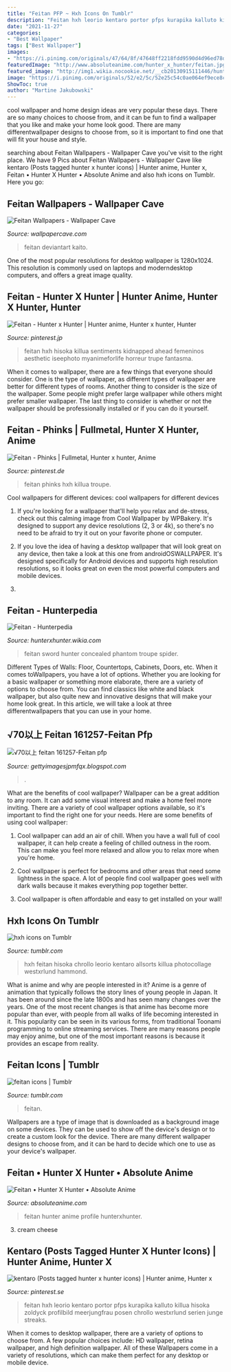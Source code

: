 ```yaml
---
title: "Feitan PFP ~ Hxh Icons On Tumblr"
description: "Feitan hxh leorio kentaro portor pfps kurapika kalluto killua hisoka zoldyck profilbild meerjungfrau posen chrollo westxrlund serien junge streaks"
date: "2021-11-27"
categories:
- "Best Wallpaper"
tags: ["Best Wallpaper"]
images:
- "https://i.pinimg.com/originals/47/64/8f/47648ff2218fdd9590d4d96ed78d398a.jpg"
featuredImage: "http://www.absoluteanime.com/hunter_x_hunter/feitan.jpg"
featured_image: "http://img1.wikia.nocookie.net/__cb20130915111446/hunterxhunter/images/2/28/Feitan&#039;s_concealed_sword.png"
image: "https://i.pinimg.com/originals/52/e2/5c/52e25c54c0ae064ef9ece8c0b08012fa.jpg"
ShowToc: true
author: "Martine Jakubowski"
---
```



cool wallpaper and home design ideas are very popular these days. There are so many choices to choose from, and it can be fun to find a wallpaper that you like and make your home look good. There are many differentwallpaper designs to choose from, so it is important to find one that will fit your house and style.

	

		
searching about Feitan Wallpapers - Wallpaper Cave you've visit to the right place. We have 9 Pics about Feitan Wallpapers - Wallpaper Cave like kentaro (Posts tagged hunter x hunter icons) | Hunter anime, Hunter x, Feitan • Hunter X Hunter • Absolute Anime and also hxh icons on Tumblr. Here you go:
		
    
## Feitan Wallpapers - Wallpaper Cave

<img loading=lazy src="https://wallpapercave.com/wp/wp3066789.jpg" onerror="this.onerror=null;this.src='https://tse3.mm.bing.net/th?id=OIP.tsYGozNo5J6MZ-V7T6Kp_gHaNg&amp;pid=15.1';" alt="Feitan Wallpapers - Wallpaper Cave">

_Source: wallpapercave.com_

>feitan deviantart kaito. 

	

One of the most popular resolutions for desktop wallpaper is 1280x1024. This resolution is commonly used on laptops and moderndesktop computers, and offers a great image quality.

    
## Feitan - Hunter X Hunter | Hunter Anime, Hunter X Hunter, Hunter

<img loading=lazy src="https://i.pinimg.com/736x/a9/6e/ac/a96eac5cb23a559d7ff36e6498da499b--hxh-feitan-anime-guys.jpg" onerror="this.onerror=null;this.src='https://tse1.mm.bing.net/th?id=OIP.lQ3kO885_sB_2X7vB1aWmgHaHD&amp;pid=15.1';" alt="Feitan - Hunter x Hunter | Hunter anime, Hunter x hunter, Hunter">

_Source: pinterest.jp_

>feitan hxh hisoka killua sentiments kidnapped ahead femeninos aesthetic iseephoto myanimeforlife horreur trupe fantasma. 

	

When it comes to wallpaper, there are a few things that everyone should consider. One is the type of wallpaper, as different types of wallpaper are better for different types of rooms. Another thing to consider is the size of the wallpaper. Some people might prefer large wallpaper while others might prefer smaller wallpaper. The last thing to consider is whether or not the wallpaper should be professionally installed or if you can do it yourself.

    
## Feitan - Phinks | Fullmetal, Hunter X Hunter, Anime

<img loading=lazy src="https://i.pinimg.com/originals/47/64/8f/47648ff2218fdd9590d4d96ed78d398a.jpg" onerror="this.onerror=null;this.src='https://tse4.mm.bing.net/th?id=OIP.IKgkxf2YqFa3Y01P0qhyUQHaJ4&amp;pid=15.1';" alt="Feitan - Phinks | Fullmetal, Hunter x hunter, Anime">

_Source: pinterest.de_

>feitan phinks hxh killua troupe. 

	

Cool wallpapers for different devices:
cool wallpapers for different devices 

1. If you're looking for a wallpaper that'll help you relax and de-stress, check out this calming image from Cool Wallpaper by WPBakery. It's designed to support any device resolutions (2, 3 or 4k), so there's no need to be afraid to try it out on your favorite phone or computer.

2. If you love the idea of having a desktop wallpaper that will look great on any device, then take a look at this one from androidOSWALLPAPER. It's designed specifically for Android devices and supports high resolution resolutions, so it looks great on even the most powerful computers and mobile devices.

3.

    
## Feitan - Hunterpedia

<img loading=lazy src="http://img1.wikia.nocookie.net/__cb20130915111446/hunterxhunter/images/2/28/Feitan&#039;s_concealed_sword.png" onerror="this.onerror=null;this.src='https://tse3.mm.bing.net/th?id=OIP.AE40V_rFZh3eAa87EetLFQHaEK&amp;pid=15.1';" alt="Feitan - Hunterpedia">

_Source: hunterxhunter.wikia.com_

>feitan sword hunter concealed phantom troupe spider. 

	

Different Types of Walls: Floor, Countertops, Cabinets, Doors, etc.
When it comes toWallpapers, you have a lot of options. Whether you are looking for a basic wallpaper or something more elaborate, there are a variety of options to choose from. You can find classics like white and black wallpaper, but also quite new and innovative designs that will make your home look great. In this article, we will take a look at three differentwallpapers that you can use in your home.

    
## √70以上 Feitan 161257-Feitan Pfp

<img loading=lazy src="https://i.pinimg.com/originals/52/e2/5c/52e25c54c0ae064ef9ece8c0b08012fa.jpg" onerror="this.onerror=null;this.src='https://tse1.mm.bing.net/th?id=OIP.wPozPOXs8uwShl3imrKeTwHaHa&amp;pid=15.1';" alt="√70以上 feitan 161257-Feitan pfp">

_Source: gettyimagesjpmfqx.blogspot.com_

>. 

	

What are the benefits of cool wallpaper?
Wallpaper can be a great addition to any room. It can add some visual interest and make a home feel more inviting. There are a variety of cool wallpaper options available, so it's important to find the right one for your needs. Here are some benefits of using cool wallpaper: 
1. Cool wallpaper can add an air of chill. When you have a wall full of cool wallpaper, it can help create a feeling of chilled outness in the room. This can make you feel more relaxed and allow you to relax more when you're home. 

2. Cool wallpaper is perfect for bedrooms and other areas that need some lightness in the space. A lot of people find cool wallpaper goes well with dark walls because it makes everything pop together better. 

3. Cool wallpaper is often affordable and easy to get installed on your wall!

    
## Hxh Icons On Tumblr

<img loading=lazy src="https://66.media.tumblr.com/dcb120407be26dd1ccc570ba031a7fb8/8e774309567f8e51-c0/s640x960/0e1ada74c824f3dfb9d49fc47811fe0c0388da33.jpg" onerror="this.onerror=null;this.src='https://tse2.mm.bing.net/th?id=OIP.yVw7K-2bC5jxCCxfMk0pXwHaHa&amp;pid=15.1';" alt="hxh icons on Tumblr">

_Source: tumblr.com_

>hxh feitan hisoka chrollo leorio kentaro allsorts killua photocollage westxrlund hammond. 

	

What is anime and why are people interested in it?
Anime is a genre of animation that typically follows the story lines of young people in Japan. It has been around since the late 1800s and has seen many changes over the years. One of the most recent changes is that anime has become more popular than ever, with people from all walks of life becoming interested in it. This popularity can be seen in its various forms, from traditional Toonami programming to online streaming services. There are many reasons people may enjoy anime, but one of the most important reasons is because it provides an escape from reality.

    
## Feitan Icons | Tumblr

<img loading=lazy src="https://78.media.tumblr.com/1f1465b938f28fd0b95a18f73ce2eadc/tumblr_pe17um5phS1w2vumdo1_250.jpg" onerror="this.onerror=null;this.src='https://tse2.mm.bing.net/th?id=OIP.hPIK4mJuTdwtTt_RU96gvQAAAA&amp;pid=15.1';" alt="feitan icons | Tumblr">

_Source: tumblr.com_

>feitan. 

	

Wallpapers are a type of image that is downloaded as a background image on some devices. They can be used to show off the device's design or to create a custom look for the device. There are many different wallpaper designs to choose from, and it can be hard to decide which one to use as your device's wallpaper.

    
## Feitan • Hunter X Hunter • Absolute Anime

<img loading=lazy src="http://www.absoluteanime.com/hunter_x_hunter/feitan.jpg" onerror="this.onerror=null;this.src='https://tse1.mm.bing.net/th?id=OIP.Xpgp4wlg0lkhEmmYrQWuLQHaFj&amp;pid=15.1';" alt="Feitan • Hunter X Hunter • Absolute Anime">

_Source: absoluteanime.com_

>feitan hunter anime profile hunterxhunter. 

	

3. cream cheese 

    
## Kentaro (Posts Tagged Hunter X Hunter Icons) | Hunter Anime, Hunter X

<img loading=lazy src="https://i.pinimg.com/736x/1a/32/99/1a3299f2a38f814cc00e0ce61253c5df.jpg" onerror="this.onerror=null;this.src='https://tse4.mm.bing.net/th?id=OIP.vxWnH2-fA1lVrbbCkKsQDQHaHa&amp;pid=15.1';" alt="kentaro (Posts tagged hunter x hunter icons) | Hunter anime, Hunter x">

_Source: pinterest.se_

>feitan hxh leorio kentaro portor pfps kurapika kalluto killua hisoka zoldyck profilbild meerjungfrau posen chrollo westxrlund serien junge streaks. 

	

When it comes to desktop wallpaper, there are a variety of options to choose from. A few popular choices include: HD wallpaper, retina wallpaper, and high definition wallpaper. All of these Wallpapers come in a variety of resolutions, which can make them perfect for any desktop or mobile device. 

